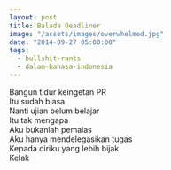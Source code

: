 ```yaml
---
layout: post
title: Balada Deadliner
image: "/assets/images/overwhelmed.jpg"
date: "2014-09-27 05:00:00"
tags:
  - bullshit-rants
  - dalam-bahasa-indonesia
---
```


Bangun tidur keingetan PR  
Itu sudah biasa  
Nanti ujian belum belajar  
Itu tak mengapa  
Aku bukanlah pemalas  
Aku hanya mendelegasikan tugas  
Kepada diriku yang lebih bijak  
Kelak
